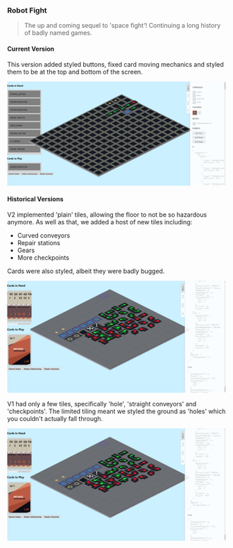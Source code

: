 ### Robot Fight

> The up and coming sequel to 'space fight'!  Continuing a long history of badly named games.

#### Current Version

This version added styled buttons, fixed card moving mechanics and styled them to be at the top and bottom of the screen.

![screenshot_v1](public/screenshots/gamev1.png)

#### Historical Versions

V2 implemented 'plain' tiles, allowing the floor to not be so hazardous anymore.  As well as that, we added a host of new tiles including:

- Curved conveyors
- Repair stations
- Gears
- More checkpoints

Cards were also styled, albeit they were badly bugged.

![screenshot_v2](public/screenshots/gamev2.png)

V1 had only a few tiles, specifically 'hole', 'straight conveyors' and 'checkpoints'.  The limited tiling meant we styled the ground as 'holes' which you couldn't actually fall through.

![screenshot_v1](public/screenshots/gamev2.png)
